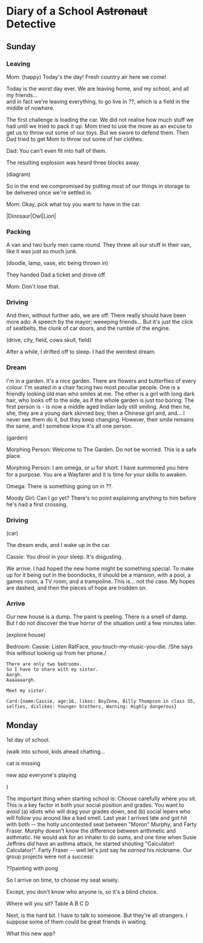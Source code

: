 
# Diary of a School ~~Astronaut~~ Detective

## Sunday 

### Leaving

Mom: (happy) Today's the day! Fresh country air here we come!

Today is the *worst* day ever. We are leaving home, and my school, and all my friends...      
and in fact we're leaving everything, to go live in ??, which is a field in the middle of nowhere.

The first challenge is loading the car. We did not realise how much stuff we had until we tried to pack it up. Mom tried to use the move as an excuse to get us to throw out some of our toys. But we swore to defend them. Then Dad tried to get Mom to throw out some of her clothes. 

Dad: You can't even fit into half of them. 

The resulting explosion was heard three blocks away. 

(diagram)

So in the end we compromised by putting most of our things in storage to be delivered once we're settled in. 

Mom: Okay, pick what toy you want to have in the car.

|Dinosaur|Owl|Lion|

### Packing

A van and two burly men came round. They threw all our stuff in their van, like it was just so much junk. 

(doodle, lamp, vase, etc being thrown in)

They handed Dad a ticket and drove off.

Mom: Don't lose that. 

### Driving

And then, without further ado, we are off. There really should have been more ado: A speech by the mayor; weeeping friends... But it's just the click of seatbelts, the clunk of car doors, and the rumble of the engine. 

(drive, city, field, cows skull, field)

After a while, I drifted off to sleep. I had the weirdest dream.

### Dream

I'm in a garden. It's a nice garden. There are flowers and butterflies of every colour. I'm seated in a chair facing two most peculiar people. One is a friendly looking old man who smiles at me. The other is a girl with long dark hair, who looks off to the side, as if the whole garden is just *too* boring. The first person is - is now a middle aged Indian lady still smiling. And then he, she, they are a young dark skinned boy, then a Chinese girl and, and... I never see them do it, but they keep changing. However, their smile remains the same, and I somehow know it's all one person.

(garden)

Morphing Person: Welcome to The Garden. Do not be worried. This is a safe place.

Morphing Person: I am omega, or 𝜔 for short. I have summoned you here for a purpose. You are a Wayfarer and it is time for your skills to awaken.

Omega: There is something going on in ??. 

Moody Girl: Can I go yet? There's no point explaining anything to him before he's had a first crossing.

### Driving

(car) 

The dream ends, and I wake up in the car.

Cassie: You drool in your sleep. It's disgusting.

We arrive. I had hoped the new home might be something special. To make up for it being out in the boondocks, it should be a mansion, 
with a pool, a games room, a TV room, and a trampoline. This is... not the case. My hopes are dashed, and then the pieces of hope are trodden on.

### Arrive

Our new house is a dump. The paint is peeling. There is a smell of damp. But I do not discover the true horror of the situation until a few minutes later.

(explore house)

Bedroom:
	Cassie: Listen RatFace, you-touch-my-music-you-die. /She says this without looking up from her phone./

	There are only two bedrooms.   
	So I have to share with my sister.    
	Aargh.    
	Aaaaaaargh.   

	Meet my sister.

	Card:{name:Cassie, age:16, likes: BoyZone, Billy Thompson in class S5, selfies, dislikes: Younger brothers, Warning: Highly dangerous}


## Monday

1st day of school. 

(walk into school, kids ahead chatting... 

cat is missing

new app everyone's playing

)

The important thing when starting school is: Choose carefully where you sit. This is a key factor in both your social position and grades. You want to avoid (a) idiots who will drag your grades down, and (b) social lepers who will follow you around like a bad smell. Last year I arrived late and got hit with both -- the hotly uncontested seat between "Moron" Murphy, and Farty Fraser. Murphy doesn't know the difference between arithmetic and asthmatic. He would ask for an inhaler to do sums, and one time when Susie Jeffries _did_ have an asthma attack, he started shouting "Calculator! Calculator!". Farty Fraser -- well let's just say he _earned_ his nickname. Our group projects were not a success:

??painting with pong

So I arrive on time, to choose my seat wisely. 

Except, you don't know who anyone is, so it's a blind choice.

Where will you sit? Table A B C D

Next, is the hard bit. I have to talk to someone. But they're all strangers. I suppose some of them could be great friends in waiting. 

What this new app?



